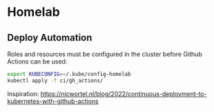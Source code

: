 # Homelab

## Deploy Automation

Roles and resources must be configured in the cluster before Github Actions can be used:

```sh
export KUBECONFIG=~/.kube/config-homelab
kubectl apply -f ci/gh_actions/
```

Inspiration: https://nicwortel.nl/blog/2022/continuous-deployment-to-kubernetes-with-github-actions

